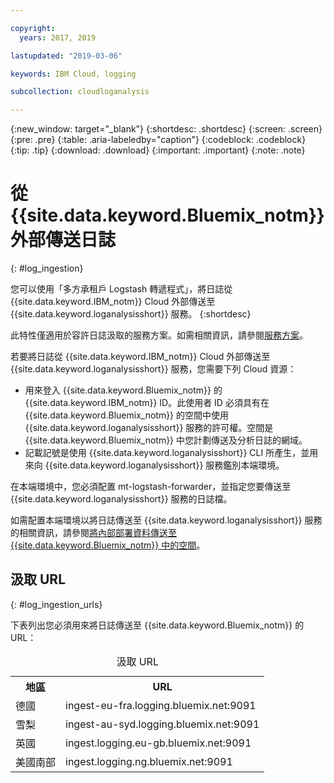 ```yaml
---

copyright:
  years: 2017, 2019

lastupdated: "2019-03-06"

keywords: IBM Cloud, logging

subcollection: cloudloganalysis

---
```


{:new_window: target="_blank"}
{:shortdesc: .shortdesc}
{:screen: .screen}
{:pre: .pre}
{:table: .aria-labeledby="caption"}
{:codeblock: .codeblock}
{:tip: .tip}
{:download: .download}
{:important: .important}
{:note: .note}


# 從 {{site.data.keyword.Bluemix_notm}} 外部傳送日誌
{: #log_ingestion}

您可以使用「多方承租戶 Logstash 轉遞程式」，將日誌從 {{site.data.keyword.IBM_notm}} Cloud 外部傳送至 {{site.data.keyword.loganalysisshort}} 服務。
{:shortdesc}

此特性僅適用於容許日誌汲取的服務方案。如需相關資訊，請參閱[服務方案](/docs/services/CloudLogAnalysis/log_analysis_ov.html#plans)。

若要將日誌從 {{site.data.keyword.IBM_notm}} Cloud 外部傳送至 {{site.data.keyword.loganalysisshort}} 服務，您需要下列 Cloud 資源：

* 用來登入 {{site.data.keyword.Bluemix_notm}} 的 {{site.data.keyword.IBM_notm}} ID。此使用者 ID 必須具有在 {{site.data.keyword.Bluemix_notm}} 的空間中使用 {{site.data.keyword.loganalysisshort}} 服務的許可權。空間是 {{site.data.keyword.Bluemix_notm}} 中您計劃傳送及分析日誌的網域。
* 記載記號是使用 {{site.data.keyword.loganalysisshort}} CLI 所產生，並用來向 {{site.data.keyword.loganalysisshort}} 服務鑑別本端環境。  

在本端環境中，您必須配置 mt-logstash-forwarder，並指定您要傳送至 {{site.data.keyword.loganalysisshort}} 服務的日誌檔。

如需配置本端環境以將日誌傳送至 {{site.data.keyword.loganalysisshort}} 服務的相關資訊，請參閱[將內部部署資料傳送至 {{site.data.keyword.Bluemix_notm}} 中的空間](/docs/services/CloudLogAnalysis/how-to/send-data/send_data_mt.html#send_data_mt)。



## 汲取 URL
{: #log_ingestion_urls}

下表列出您必須用來將日誌傳送至 {{site.data.keyword.Bluemix_notm}} 的 URL：

<table>
  <caption>汲取 URL</caption>
    <tr>
      <th>地區</th>
      <th>URL</th>
    </tr>
  <tr>
    <td>德國</td>
	  <td>ingest-eu-fra.logging.bluemix.net:9091</td>
  </tr>
  <tr>
    <td>雪梨</td>
	  <td>ingest-au-syd.logging.bluemix.net:9091</td>
  </tr>
  <tr>
    <td>英國</td>
	  <td>ingest.logging.eu-gb.bluemix.net:9091</td>
  </tr>
  <tr>
    <td>美國南部</td>
	  <td>ingest.logging.ng.bluemix.net:9091</td>
  </tr>
</table>


